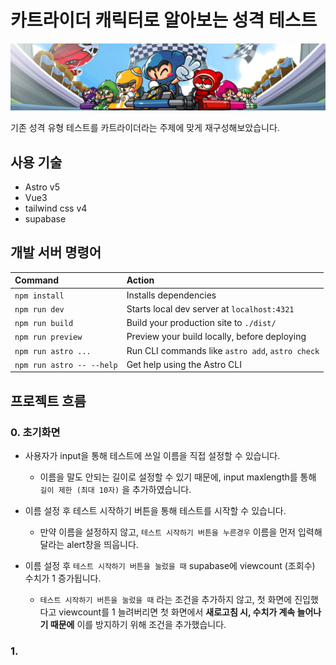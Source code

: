 # 카트라이더 캐릭터로 알아보는 성격 테스트

<img src="./docs/images/readme-banner.jpg"/>

기존 성격 유형 테스트를 카트라이더라는 주제에 맞게 재구성해보았습니다.

## 사용 기술

- Astro v5
- Vue3
- tailwind css v4
- supabase

## 개발 서버 명령어

| Command                   | Action                                           |
| :------------------------ | :----------------------------------------------- |
| `npm install`             | Installs dependencies                            |
| `npm run dev`             | Starts local dev server at `localhost:4321`      |
| `npm run build`           | Build your production site to `./dist/`          |
| `npm run preview`         | Preview your build locally, before deploying     |
| `npm run astro ...`       | Run CLI commands like `astro add`, `astro check` |
| `npm run astro -- --help` | Get help using the Astro CLI                     |

## 프로젝트 흐름

### 0. 초기화면

- 사용자가 input을 통해 테스트에 쓰일 이름을 직접 설정할 수 있습니다.
  - 이름을 말도 안되는 길이로 설정할 수 있기 때문에, input maxlength를 통해 `길이 제한 (최대 10자)` 을 추가하였습니다.

- 이름 설정 후 테스트 시작하기 버튼을 통해 테스트를 시작할 수 있습니다.
  - 만약 이름을 설정하지 않고, `테스트 시작하기 버튼을 누른경우` 이름을 먼저 입력해달라는 alert창을 띄웁니다.

- 이름 설정 후 `테스트 시작하기 버튼을 눌렀을 때` supabase에 viewcount (조회수) 수치가 1 증가됩니다.
  - `테스트 시작하기 버튼을 눌렀을 때` 라는 조건을 추가하지 않고, 첫 화면에 진입했다고 viewcount를 1 늘려버리면 첫 화면에서 **새로고침 시, 수치가 계속 늘어나기 때문에** 이를 방지하기 위해 조건을 추가했습니다.

### 1.
